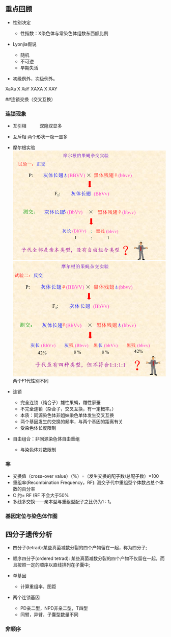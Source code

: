 ## 重点回顾
- 性别决定
	- 性指数：X染色体与常染色体组数东西额比例

- Lyonjia假说
	- 随机
	- 不可逆
	- 早期失活

- 初级例外，次级例外。

XaXa X XaY
XAXA X XAY


##连锁交换（交叉互换）
### 连锁现象
- 互引相　　　双隐双显多
- 互斥相	两个形状一隐一显多

- 摩尔根实验
![x](./G4-1-1.png)
![x](./G4-1-2.png)
两个F1代性别不同
- 连锁
	- 完全连锁（纯合子）雄性果蝇，雌性家蚕
	- 不完全连锁（杂合子，交叉互换，有一定概率。）
	- 本质：同源染色体非姐妹染色单体发生交叉互换
	- 两个基因发生的交换的频率，与两个基因的距离有关
	- 受染色体长度限制
- 自由组合：非同源染色体自由重组
	- 与染色体对数限制

### 率
- 交换值（cross-over value）（%）=（发生交换的配子数/总配子数）×100
- 重组率(Recombination Frequency，RF): 测交子代中重组型个体数占总个体数的百分率
- C 约= RF  (RF 不会大于50%
- 多线多交换——亲本型与重组型配子之比仍为1 : 1。

### 基因定位与染色体作图

## 四分子遗传分析

- 四分子(tetrad):某些真菌减数分裂的四个产物留在一起，称为四分子;
- 顺序四分子(ordered tetrad): 某些真菌减数分裂的四个产物不仅留在一起，而且按照一定的顺序以直线排列在子囊中;

- 单基因
	- 计算重组率，图距
- 两个连锁基因
	- PD亲二型，NPD非亲二型，T四型
	- 同臂，异臂，子囊型数量不同

### 非顺序
